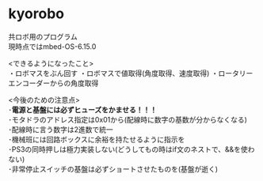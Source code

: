 # kyorobo
共ロボ用のプログラム  
現時点ではmbed-OS-6.15.0  
  
<できるようになったこと>  
・ロボマスをぶん回す
・ロボマスで値取得(角度取得、速度取得)
・ロータリーエンコーダーからの角度取得  

<今後のための注意点>  
･**電源と基盤には必ずヒューズをかませる！！！**  
･モタドラのアドレス指定は0x01から(配線時に数字の基数が分からなくなる)  
･配線時に言う数字は2進数で統一  
･機械班には回路ボックスに余裕を持たせるように指示を  
･PS3の同時押しは極力実装しない(どうしてもの時はif文のネストで、&&を使わない)  
･非常停止スイッチの基盤は必ずショートさせたものを(基盤が逝く)  
